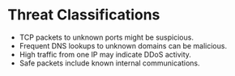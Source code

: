 # Threat Classifications
- TCP packets to unknown ports might be suspicious.
- Frequent DNS lookups to unknown domains can be malicious.
- High traffic from one IP may indicate DDoS activity.
- Safe packets include known internal communications.
